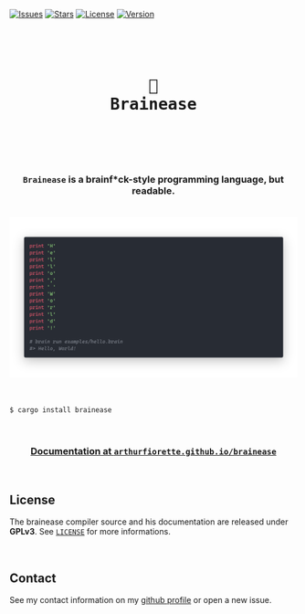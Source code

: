 [![Issues](https://img.shields.io/github/issues/arthurfiorette/brainease?logo=github&label=Issues)](https://github.com/arthurfiorette/brainease/issues)
[![Stars](https://img.shields.io/github/stars/arthurfiorette/brainease?logo=github&label=Stars)](https://github.com/arthurfiorette/brainease/stargazers)
[![License](https://img.shields.io/github/license/arthurfiorette/brainease?label=License)](https://github.com/arthurfiorette/brainease/blob/main/LICENSE)
[![Version](https://img.shields.io/crates/v/brainease?logo=rust&label=Version)](https://crates.io/crates/brainease)

<br />

<div align="center">
  <pre>
  <h1>🤯
Brainease</h1>
  </pre>
  <br />
</div>

<h3 align="center">
  <code>Brainease</code> is a brainf*ck-style programming language, but readable.
  <br />
  <br />
</h3>

![cover](./assets/readme.png)

<br />

```sh
$ cargo install brainease
```

<br />

<h3 align=center>
  <a href="https://arthurfiorette.github.io/brainease/" target="_blank">Documentation at <code>arthurfiorette.github.io/brainease</code></a>
</h3>

<br />

## License

The brainease compiler source and his documentation are released under **GPLv3**. See
[`LICENSE`](LICENSE) for more informations.

<br />

## Contact

See my contact information on my [github profile](https://github.com/arthurfiorette) or
open a new issue.

<br />
